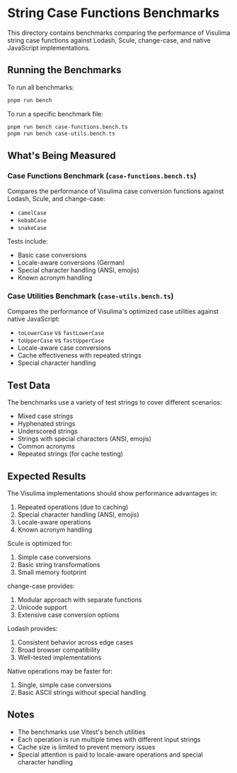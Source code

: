 # String Case Functions Benchmarks

This directory contains benchmarks comparing the performance of Visulima string case functions against Lodash, Scule, change-case, and native JavaScript implementations.

## Running the Benchmarks

To run all benchmarks:

```bash
pnpm run bench
```

To run a specific benchmark file:

```bash
pnpm run bench case-functions.bench.ts
pnpm run bench case-utils.bench.ts
```

## What's Being Measured

### Case Functions Benchmark (`case-functions.bench.ts`)

Compares the performance of Visulima case conversion functions against Lodash, Scule, and change-case:

- `camelCase`
- `kebabCase`
- `snakeCase`

Tests include:
- Basic case conversions
- Locale-aware conversions (German)
- Special character handling (ANSI, emojis)
- Known acronym handling

### Case Utilities Benchmark (`case-utils.bench.ts`)

Compares the performance of Visulima's optimized case utilities against native JavaScript:

- `toLowerCase` vs `fastLowerCase`
- `toUpperCase` vs `fastUpperCase`
- Locale-aware case conversions
- Cache effectiveness with repeated strings
- Special character handling

## Test Data

The benchmarks use a variety of test strings to cover different scenarios:
- Mixed case strings
- Hyphenated strings
- Underscored strings
- Strings with special characters (ANSI, emojis)
- Common acronyms
- Repeated strings (for cache testing)

## Expected Results

The Visulima implementations should show performance advantages in:
1. Repeated operations (due to caching)
2. Special character handling (ANSI, emojis)
3. Locale-aware operations
4. Known acronym handling

Scule is optimized for:
1. Simple case conversions
2. Basic string transformations
3. Small memory footprint

change-case provides:
1. Modular approach with separate functions
2. Unicode support
3. Extensive case conversion options

Lodash provides:
1. Consistent behavior across edge cases
2. Broad browser compatibility
3. Well-tested implementations

Native operations may be faster for:
1. Single, simple case conversions
2. Basic ASCII strings without special handling

## Notes

- The benchmarks use Vitest's bench utilities
- Each operation is run multiple times with different input strings
- Cache size is limited to prevent memory issues
- Special attention is paid to locale-aware operations and special character handling

